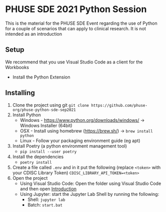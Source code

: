 # PHUSE SDE 2021 Python Session

This is the material for the PHUSE SDE Event regarding the use of Python for a couple of scenarios that can apply to clinical research.  It is not intended as an introduction

## Setup
We recommend that you use Visual Studio Code as a client for the Workbooks
* Install the Python Extension

## Installing
1. Clone the project using git
    `git clone https://github.com/phuse-org/phuse-python-sde-sep2021`
2. Install Python
    * Windows - https://www.python.org/downloads/windows/ -> Windows Installer (64bit)
    * OSX - Install using homebrew (https://brew.sh/) -> `brew install python`
    * Linux - Follow your packaging environment guide (eg apt)
3. Install Poetry (a python environment management tool)
    * `pip install --user poetry`
4. Install the dependencies
    * `poetry install`
5. Create a file called `.env` and in it put the following (replace `<token>` with your CDISC Library Token)
    `CDISC_LIBRARY_API_TOKEN=<token>`
6. Open the project
    * Using Visual Studio Code: Open the folder using Visual Studio Code and then open [Introduction](workbooks/00-Introduction.ipynb)
    * Using Jupyter: start the Jupyter Lab Shell by running the following: 
        * Shell: `jupyter lab`
        * Batch: `start.bat`


